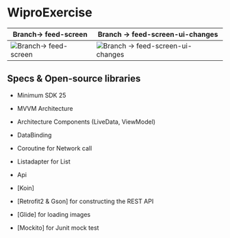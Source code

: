 # WiproExercise

| Branch-> feed-screen     | Branch -> feed-screen-ui-changes   |
|------------|-------------|
| ![Branch-> feed-screen](../develop/screenshot/ScreenshotFeeds1.jpg) | ![Branch -> feed-screen-ui-changes](../develop/screenshot/ScreenshotFeeds2.jpg) |

## Specs & Open-source libraries
- Minimum SDK 25
- MVVM Architecture
- Architecture Components (LiveData, ViewModel)
- DataBinding
- Coroutine for Network call
- Listadapter for List

-  Api
- [Koin]
- [Retrofit2 & Gson] for constructing the REST API
- [Glide] for loading images
- [Mockito] for Junit mock test

